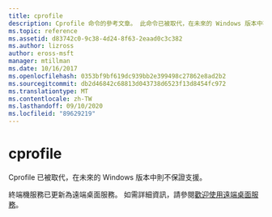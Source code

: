 ```yaml
---
title: cprofile
description: Cprofile 命令的參考文章。 此命令已被取代，在未來的 Windows 版本中不保證支援。
ms.topic: reference
ms.assetid: d83742c0-9c38-4d24-8f63-2eaad0c3c382
ms.author: lizross
author: eross-msft
manager: mtillman
ms.date: 10/16/2017
ms.openlocfilehash: 0353bf9bf619dc939bb2e399498c27862e8ad2b2
ms.sourcegitcommit: db2d46842c68813d043738d6523f13d8454fc972
ms.translationtype: MT
ms.contentlocale: zh-TW
ms.lasthandoff: 09/10/2020
ms.locfileid: "89629219"
---
```

# <a name="cprofile"></a>cprofile

Cprofile 已被取代，在未來的 Windows 版本中則不保證支援。

終端機服務已更新為遠端桌面服務。 如需詳細資訊，請參閱[歡迎使用遠端桌面服務](../../remote/remote-desktop-services/welcome-to-rds.md)。
